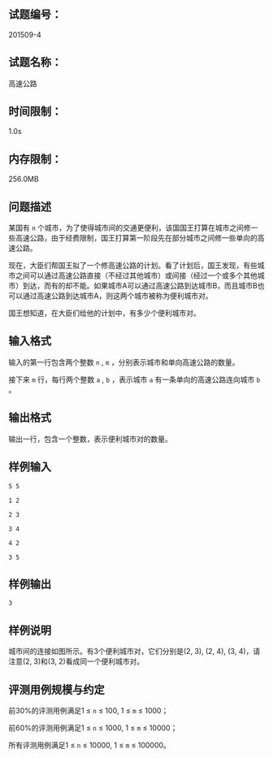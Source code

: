 ## 试题编号：

201509-4

## 试题名称：

高速公路

## 时间限制：

1.0s

## 内存限制：

256.0MB

## 问题描述

某国有 `n` 个城市，为了使得城市间的交通更便利，该国国王打算在城市之间修一些高速公路，由于经费限制，国王打算第一阶段先在部分城市之间修一些单向的高速公路。

现在，大臣们帮国王拟了一个修高速公路的计划。看了计划后，国王发现，有些城市之间可以通过高速公路直接（不经过其他城市）或间接（经过一个或多个其他城市）到达，而有的却不能。如果城市A可以通过高速公路到达城市B，而且城市B也可以通过高速公路到达城市A，则这两个城市被称为便利城市对。

国王想知道，在大臣们给他的计划中，有多少个便利城市对。

## 输入格式

输入的第一行包含两个整数 `n` ,  `m` ，分别表示城市和单向高速公路的数量。

接下来 `m` 行，每行两个整数 `a` ,  `b` ，表示城市 `a` 有一条单向的高速公路连向城市 `b` 。

## 输出格式

输出一行，包含一个整数，表示便利城市对的数量。

## 样例输入

```
5 5

1 2

2 3

3 4

4 2

3 5
```

## 样例输出

```
3
```

## 样例说明



城市间的连接如图所示。有3个便利城市对，它们分别是(2, 3), (2, 4), (3, 4)，请注意(2, 3)和(3, 2)看成同一个便利城市对。

## 评测用例规模与约定

前30%的评测用例满足1 ≤  `n`  ≤ 100, 1 ≤  `m`  ≤ 1000；

前60%的评测用例满足1 ≤  `n`  ≤ 1000, 1 ≤  `m`  ≤ 10000；

所有评测用例满足1 ≤  `n`  ≤ 10000, 1 ≤  `m`  ≤ 100000。